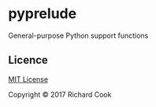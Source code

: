 # pyprelude

General-purpose Python support functions

## Licence

[MIT License][licence]

Copyright &copy; 2017 Richard Cook

[licence]: LICENSE
